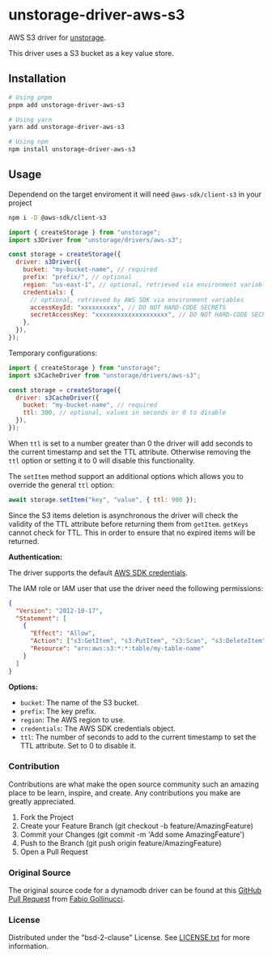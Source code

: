 # unstorage-driver-aws-s3

AWS S3 driver for [unstorage](https://unstorage.unjs.io).

This driver uses a S3 bucket as a key value store.

## Installation

```bash
# Using pnpm
pnpm add unstorage-driver-aws-s3

# Using yarn
yarn add unstorage-driver-aws-s3

# Using npm
npm install unstorage-driver-aws-s3
```

## Usage

Dependend on the target enviroment it will need `@aws-sdk/client-s3` in your project

```bash
npm i -D @aws-sdk/client-s3
```

```js
import { createStorage } from "unstorage";
import s3Driver from "unstorage/drivers/aws-s3";

const storage = createStorage({
  driver: s3Driver({
    bucket: "my-bucket-name", // required
    prefix: "prefix/", // optional
    region: "us-east-1", // optional, retrieved via environment variables
    credentials: {
      // optional, retrieved by AWS SDK via environment variables
      accessKeyId: "xxxxxxxxxx", // DO NOT HARD-CODE SECRETS
      secretAccessKey: "xxxxxxxxxxxxxxxxxxxx", // DO NOT HARD-CODE SECRETS
    },
  }),
});
```

Temporary configurations:

```js
import { createStorage } from "unstorage";
import s3CacheDriver from "unstorage/drivers/aws-s3";

const storage = createStorage({
  driver: s3CacheDriver({
    bucket: "my-bucket-name", // required
    ttl: 300, // optional, values in seconds or 0 to disable
  }),
});
```

When `ttl` is set to a number greater than 0 the driver will add seconds to the current timestamp and set the TTL attribute.
Otherwise removing the `ttl` option or setting it to 0 will disable this functionality.

The `setItem` method support an additional options which allows you to override the general `ttl` option:

```js
await storage.setItem("key", "value", { ttl: 900 });
```

Since the S3 items deletion is asynchronous the driver will check the validity of the TTL attribute before returning them from `getItem`. `getKeys` cannot check for TTL. This in order to ensure that no expired items will be returned.

**Authentication:**

The driver supports the default [AWS SDK credentials](https://docs.aws.amazon.com/sdk-for-javascript/v3/developer-guide/setting-credentials-node.html).

The IAM role or IAM user that use the driver need the following permissions:

```json
{
  "Version": "2012-10-17",
  "Statement": [
    {
      "Effect": "Allow",
      "Action": ["s3:GetItem", "s3:PutItem", "s3:Scan", "s3:DeleteItem"],
      "Resource": "arn:aws:s3:*:*:table/my-table-name"
    }
  ]
}
```

**Options:**

- `bucket`: The name of the S3 bucket.
- `prefix`: The key prefix.
- `region`: The AWS region to use.
- `credentials`: The AWS SDK credentials object.
- `ttl`: The number of seconds to add to the current timestamp to set the TTL attribute. Set to 0 to disable it.

### Contribution

Contributions are what make the open source community such an amazing place to be learn, inspire, and create. Any contributions you make are greatly appreciated.

1. Fork the Project
1. Create your Feature Branch (git checkout -b feature/AmazingFeature)
1. Commit your Changes (git commit -m 'Add some AmazingFeature')
1. Push to the Branch (git push origin feature/AmazingFeature)
1. Open a Pull Request

### Original Source

The original source code for a dynamodb driver can be found at this [GitHub Pull Request](https://github.com/unjs/unstorage/pull/234) from [Fabio Gollinucci](https://github.com/daaru00).

### License

Distributed under the "bsd-2-clause" License. See [LICENSE.txt](LICENSE.txt) for more information.
